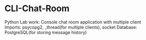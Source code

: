 # CLI-Chat-Room
Python Lab work: Console chat room application with multiple client
Imports: psycopg2, _thread(for multiple clients), socket
Database: PostgreSQL(for storing message history)
